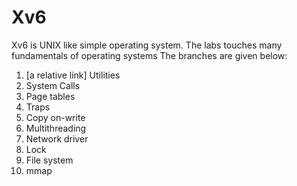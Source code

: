 # Xv6
Xv6 is UNIX like simple operating system. 
The labs touches many fundamentals of operating systems
The branches are given below:

1) [a relative link] Utilities 
2) System Calls 
3) Page tables
4) Traps
5) Copy on-write
6) Multithreading
7) Network driver
8) Lock
9) File system
10) mmap
